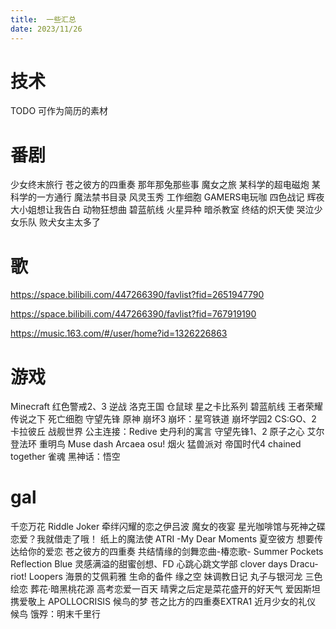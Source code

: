 ```yaml
---
title:  一些汇总
date: 2023/11/26
---
```

# 技术
TODO 可作为简历的素材


# 番剧

少女终末旅行
苍之彼方的四重奏
那年那兔那些事
魔女之旅
某科学的超电磁炮
某科学的一方通行
魔法禁书目录
风灵玉秀
工作细胞
GAMERS电玩咖
四色战记
辉夜大小姐想让我告白
动物狂想曲
碧蓝航线
火星异种
暗杀教室
终结的炽天使
哭泣少女乐队
败犬女主太多了

# 歌

https://space.bilibili.com/447266390/favlist?fid=2651947790

https://space.bilibili.com/447266390/favlist?fid=767919190

https://music.163.com/#/user/home?id=1326226863

# 游戏

Minecraft
红色警戒2、3
逆战
洛克王国
仓鼠球
星之卡比系列
碧蓝航线
王者荣耀
传说之下
死亡细胞
守望先锋
原神
崩坏3
崩坏：星穹铁道
崩坏学园2
CS:GO、2
卡拉彼丘
战舰世界
公主连接：Redive
史丹利的寓言
守望先锋1、2
原子之心
艾尔登法环
重明鸟
Muse dash
Arcaea
osu!
烟火
猛兽派对
帝国时代4
chained together
雀魂
黑神话：悟空


# gal

千恋万花
Riddle Joker
牵绊闪耀的恋之伊吕波
魔女的夜宴
星光咖啡馆与死神之碟
恋爱？我就借走了哦！
纸上的魔法使
ATRI -My Dear Moments
夏空彼方
想要传达给你的爱恋
苍之彼方的四重奏
共结情缘的剑舞恋曲-椿恋歌-
Summer Pockets Reflection Blue
灵感满溢的甜蜜创想、FD
心跳心跳文学部
clover days
Dracu-riot!
Loopers
海景的艾佩莉雅
生命的备件
缘之空
妹调教日记
丸子与银河龙
三色绘恋
葬花·暗黑桃花源
高考恋爱一百天
晴霁之后定是菜花盛开的好天气
爱因斯坦携爱敬上 APOLLOCRISIS
候鸟的梦
苍之比方的四重奏EXTRA1
近月少女的礼仪
候鸟
饿殍：明末千里行





